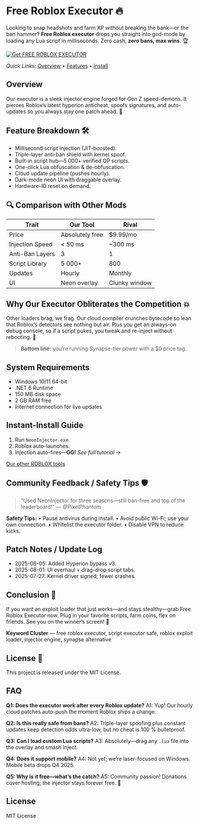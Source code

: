 # Free Roblox Executor 🔥

Looking to snap headshots and farm XP without breaking the bank—or the ban hammer?
**Free Roblox executor** drops you straight into god-mode by loading any Lua script in milliseconds. Zero cash, **zero bans, max wins**. 🏆

[![Get FREE ROBLOX EXECUTOR](https://img.shields.io/badge/Get%20FREE%20ROBLOX%20EXECUTOR-blueviolet)](EXAMPLE)

*Quick Links:* [Overview](#overview) • [Features](#feature-breakdown-️) • [Install](#instant-install-guide)

## Overview

Our executor is a sleek injector engine forged for Gen Z speed-demons.
It pierces Roblox’s latest hyperion anticheat, spoofs signatures, and auto-updates so you always stay one patch ahead. 💨

## Feature Breakdown 🛠️

* Millisecond script injection (JIT-boosted).
* Triple-layer anti-ban shield with kernel spoof.
* Built-in script hub—5 000+ verified OP scripts.
* One-click Lua obfuscation & de-obfuscation.
* Cloud update pipeline (pushes hourly).
* Dark-mode neon UI with draggable overlay.
* Hardware-ID reset on demand.

## 🔍 Comparison with Other Mods

| Trait           | **Our Tool**    | Rival         |
| --------------- | --------------- | ------------- |
| Price           | Absolutely free | \$9.99/mo     |
| Injection Speed | < 50 ms         | \~300 ms      |
| Anti-Ban Layers | 3               | 1             |
| Script Library  | 5 000+          | 800           |
| Updates         | Hourly          | Monthly       |
| UI              | Neon overlay    | Clunky window |

## Why Our Executor Obliterates the Competition 💥

Other loaders brag, we frag.
Our cloud compiler crunches bytecode so lean that Roblox’s detectors see nothing but air.
Plus you get an always-on debug console, so if a script pukes, you tweak and re-inject without rebooting. 🙂

> **Bottom line:** you’re running Synapse-tier power with a \$0 price tag.

## System Requirements

* Windows 10/11 64-bit
* .NET 6 Runtime
* 150 MB disk space
* 2 GB RAM free
* Internet connection for live updates

## Instant-Install Guide

1. Run `NeonInjector.exe`.
2. Roblox auto-launches.
3. Injection auto-fires—**GG!**
   *See full tutorial →*

[Our other ROBLOX tools](EXAMPLE)

## Community Feedback / Safety Tips 🛡️

> “Used NeonInjector for three seasons—still ban-free and top of the leaderboard!” — *@PixelPhantom*

**Safety Tips:**
• Pause antivirus during install.
• Avoid public Wi-Fi; use your own connection.
• Whitelist the executor folder.
• Disable VPN to reduce kicks.

## Patch Notes / Update Log

* 2025-08-05: Added Hyperion bypass v3.
* 2025-08-01: UI overhaul + drag-drop script tabs.
* 2025-07-27: Kernel driver signed; fewer crashes.

## Conclusion 🎯

If you want an exploit loader that just works—and stays stealthy—grab Free Roblox Executor now.
Plug in your favorite scripts, farm coins, flex on friends. See you on the winner’s screen! 🙂

**Keyword Cluster** — free roblox executor, script executor safe, roblox exploit loader, injector engine, synapse alternative

## License 📝

This project is released under the MIT License.

<!-- LSI: injector engine, synapse alternative, exploit loader, script executor safe -->

## FAQ

**Q1: Does the executor work after every Roblox update?**
A1: Yup! Our hourly cloud patches auto-push the moment Roblox ships a change.

**Q2: Is this really safe from bans?**
A2: Triple-layer spoofing plus constant updates keep detection odds ultra-low, but no cheat is 100 % bulletproof.

**Q3: Can I load custom Lua scripts?**
A3: Absolutely—drag any `.lua` file into the overlay and smash Inject.

**Q4: Does it support mobile?**
A4: Not yet; we’re laser-focused on Windows. Mobile beta drops Q4 2025.

**Q5: Why is it free—what’s the catch?**
A5: Community passion! Donations cover hosting; the injector stays forever free. 🎁

## License

MIT License
